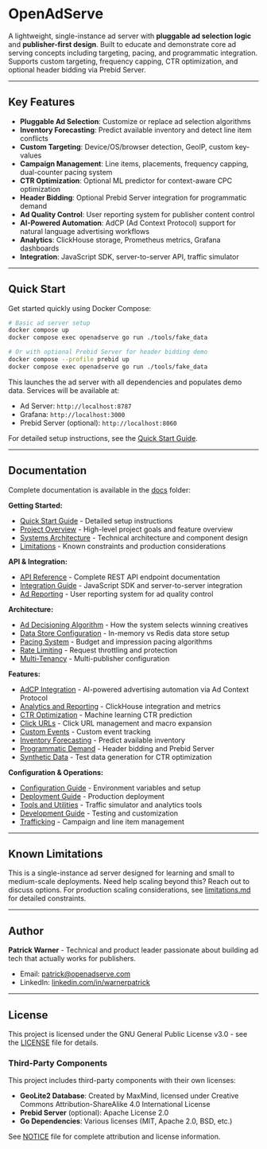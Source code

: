 # OpenAdServe

A lightweight, single-instance ad server with **pluggable ad selection logic** and **publisher-first design**. Built to educate and demonstrate core ad serving concepts including targeting, pacing, and programmatic integration. Supports custom targeting, frequency capping, CTR optimization, and optional header bidding via Prebid Server.

---

## Key Features

- **Pluggable Ad Selection**: Customize or replace ad selection algorithms
- **Inventory Forecasting**: Predict available inventory and detect line item conflicts
- **Custom Targeting**: Device/OS/browser detection, GeoIP, custom key-values
- **Campaign Management**: Line items, placements, frequency capping, dual-counter pacing system
- **CTR Optimization**: Optional ML predictor for context-aware CPC optimization
- **Header Bidding**: Optional Prebid Server integration for programmatic demand
- **Ad Quality Control**: User reporting system for publisher content control
- **AI-Powered Automation**: AdCP (Ad Context Protocol) support for natural language advertising workflows
- **Analytics**: ClickHouse storage, Prometheus metrics, Grafana dashboards
- **Integration**: JavaScript SDK, server-to-server API, traffic simulator

---

## Quick Start

Get started quickly using Docker Compose:

```bash
# Basic ad server setup
docker compose up
docker compose exec openadserve go run ./tools/fake_data

# Or with optional Prebid Server for header bidding demo
docker compose --profile prebid up
docker compose exec openadserve go run ./tools/fake_data
```

This launches the ad server with all dependencies and populates demo data. Services will be available at:
- Ad Server: `http://localhost:8787`
- Grafana: `http://localhost:3000`
- Prebid Server (optional): `http://localhost:8060`


For detailed setup instructions, see the [Quick Start Guide](docs/getting-started/quickstart.md).


---

## Documentation

Complete documentation is available in the [docs](docs/) folder:

**Getting Started:**
- [Quick Start Guide](docs/getting-started/quickstart.md) - Detailed setup instructions
- [Project Overview](docs/getting-started/overview.md) - High-level project goals and feature overview
- [Systems Architecture](docs/getting-started/architecture.md) - Technical architecture and component design
- [Limitations](docs/getting-started/limitations.md) - Known constraints and production considerations

**API & Integration:**
- [API Reference](docs/api/api.md) - Complete REST API endpoint documentation
- [Integration Guide](docs/api/integration.md) - JavaScript SDK and server-to-server integration
- [Ad Reporting](docs/api/ad_reporting.md) - User reporting system for ad quality control

**Architecture:**
- [Ad Decisioning Algorithm](docs/architecture/ad_decisioning.md) - How the system selects winning creatives
- [Data Store Configuration](docs/architecture/data_stores.md) - In-memory vs Redis data store setup
- [Pacing System](docs/architecture/pacing-system.md) - Budget and impression pacing algorithms
- [Rate Limiting](docs/architecture/rate_limiting.md) - Request throttling and protection
- [Multi-Tenancy](docs/architecture/multi_tenancy.md) - Multi-publisher configuration

**Features:**
- [AdCP Integration](docs/adcp-integration.md) - AI-powered advertising automation via Ad Context Protocol
- [Analytics and Reporting](docs/features/analytics.md) - ClickHouse integration and metrics
- [CTR Optimization](docs/features/ctr_optimization.md) - Machine learning CTR prediction
- [Click URLs](docs/features/click_urls.md) - Click URL management and macro expansion
- [Custom Events](docs/features/events.md) - Custom event tracking
- [Inventory Forecasting](docs/features/forecasting.md) - Predict available inventory
- [Programmatic Demand](docs/features/programmatic.md) - Header bidding and Prebid Server
- [Synthetic Data](docs/features/synthetic_data.md) - Test data generation for CTR optimization

**Configuration & Operations:**
- [Configuration Guide](docs/configuration/configuration.md) - Environment variables and setup
- [Deployment Guide](docs/configuration/deployment.md) - Production deployment
- [Tools and Utilities](docs/configuration/tools.md) - Traffic simulator and analytics tools
- [Development Guide](docs/operations/development.md) - Testing and customization
- [Trafficking](docs/operations/trafficking.md) - Campaign and line item management

---

## Known Limitations

This is a single-instance ad server designed for learning and small to medium-scale deployments. Need help scaling beyond this? Reach out to discuss options. For production scaling considerations, see [limitations.md](docs/getting-started/limitations.md) for detailed constraints.

---

## Author

**Patrick Warner** - Technical and product leader passionate about building ad tech that actually works for publishers.

- Email: [patrick@openadserve.com](mailto:patrick@openadserve.com)
- LinkedIn: [linkedin.com/in/warnerpatrick](https://www.linkedin.com/in/warnerpatrick)

---

## License

This project is licensed under the GNU General Public License v3.0 - see the [LICENSE](LICENSE) file for details.

### Third-Party Components

This project includes third-party components with their own licenses:

- **GeoLite2 Database**: Created by MaxMind, licensed under Creative Commons Attribution-ShareAlike 4.0 International License
- **Prebid Server** (optional): Apache License 2.0
- **Go Dependencies**: Various licenses (MIT, Apache 2.0, BSD, etc.)

See [NOTICE](NOTICE) file for complete attribution and license information.
